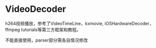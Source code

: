 # VideoDecoder

h264视频播放，参考了VideoTimeLine，kxmovie, iOSHardwareDecoder，ffmpeg tutorials等第三方框架和教程。

不能直接使用，parser部分需各自情况修改
